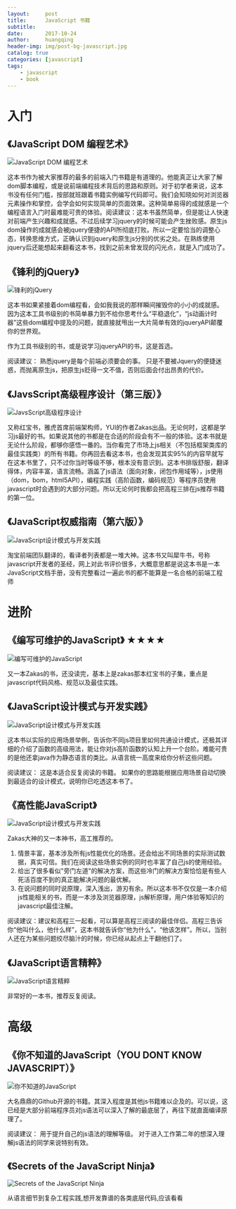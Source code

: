 ```yaml
---
layout:     post
title:      JavaScript 书籍
subtitle:   
date:       2017-10-24
author:     huangqing
header-img: img/post-bg-javascript.jpg
catalog: true
categories: [javascript]
tags:
    - javascript
    - book
---
```


# 入门

## 《JavaScript DOM 编程艺术》

![JavaScript DOM 编程艺术](/images/book/javascript-dom.jpg)

这本书作为被大家推荐的最多的前端入门书籍是有道理的。他能真正让大家了解dom脚本编程，或是说前端编程技术背后的思路和原则。对于初学者来说，这本书没有任何门槛，按部就班跟着书籍实例编写代码即可。我们会知晓如何对浏览器元素操作和掌控，会学会如何实现简单的页面效果。这种简单易得的成就感是一个编程语言入门时最难能可贵的体验。阅读建议：这本书虽然简单，但是能让人快速对前端产生兴趣和成就感。不过后续学习jquery的时候可能会产生挫败感。原生js dom操作的成就感会被jquery便捷的API所彻底打败。所以一定要恰当的调整心态，转换思维方式，正确认识到jquery和原生js分别的优劣之处。在熟练使用jquery后还能想起来翻看这本书，找到之前未曾发现的闪光点，就是入门成功了。

## 《锋利的jQuery》

![锋利的jQuery](/images/book/jquery.jpg)

这本书如果紧接着dom编程看，会如我我说的那样瞬间摧毁你的小小的成就感。
因为这本工具书级别的书简单暴力到不给你思考什么“平稳退化”，“js动画计时器”这些dom编程中提及的问题，就直接就甩出一大片简单有效的jqueryAPI颠覆你的世界观。

作为工具书级别的书，或是说学习jqueryAPI的书，这是首选。

阅读建议：
熟悉jquery是每个前端必须要会的事。
只是不要被Jquery的便捷迷惑，而抛离原生js，把原生js贬得一文不值，否则后面会付出昂贵的代价。

## 《JavsScript高级程序设计（第三版）》

![JavsScript高级程序设计](/images/book/professional-javascript-for-web-developers.jpg)

又称红宝书，雅虎首席前端架构师，YUI的作者Zakas出品。无论何时，这都是学习js最好的书。如果说其他的书都是在合适的阶段会有不一般的体验。这本书就是无论什么阶段，都够你感悟一番的。当你看完了市场上js相关（不包括框架类库的最佳实践类）的所有书籍。你再回去看这本书，也会发现其实95%的内容早就写在这本书里了，只不过你当时等级不够，根本没有意识到。这本书排版舒服，翻译得体，内容丰富，语言流畅。涵盖了js语法（面向对象，闭包作用域等），js使用（dom，bom，html5API），编程实践（高阶函数，编码规范）等程序员使用javascript时会遇到的大部分问题。所以无论何时我都会把高程三排在js推荐书籍的第一位。

## 《JavaScript权威指南（第六版）》

![JavaScript设计模式与开发实践](/images/book/javascript-the-definitive-guide.jpg)

淘宝前端团队翻译的，看译者列表都是一堆大神。这本书又叫犀牛书，号称javascript开发者的圣经，网上对此书评价很多，大概意思都是说这本书是一本JavaScript文档手册，没有完整看过一遍此书的都不能算是一名合格的前端工程师

# 进阶

## 《编写可维护的JavaScript》 ★★★★

![编写可维护的JavaScript](/images/book/maintainable-javascript.jpg)

又一本Zakas的书，还没读完，基本上是zakas那本红宝书的子集，重点是javascript代码风格、规范以及最佳实践。

## 《JavaScript设计模式与开发实践》

![JavaScript设计模式与开发实践](/images/book/javascript-alloyteam.png)

这本书以实际的应用场景举例，告诉你不同js项目里如何共通设计模式，还极其详细的介绍了函数的高级用法，能让你对js高阶函数的认知上升一个台阶。难能可贵的是他还拿java作为静态语言的类比。从语言统一高度来给你分析这些问题。

阅读建议：
这是本适合反复阅读的书籍。
如果你的思路能根据应用场景自动切换到最适合的设计模式，说明你已吃透这本书了。

## 《高性能JavaScript》

![JavaScript设计模式与开发实践](/images/book/high-performance-javascript.gif)

Zakas大神的又一本神书，高工推荐的。

1. 情景丰富，基本涉及所有js性能优化的场景。还会给出不同场景的实际测试数据，真实可信。我们在阅读这些场景实例的同时也丰富了自己js的使用经验。
2. 给出了很多看似"旁门左道"的解决方案，而这些冷门的解决方案恰恰是有些人死活百度不到的真正能解决问题的最优解。
3. 在说问题的同时说原理，深入浅出，游刃有余。所以这本书不仅仅是一本介绍js性能相关的书，而是一本涉及浏览器原理，js解析原理，用户体验等知识的javascript最佳注解。

阅读建议：建议和高程三一起看，可以算是高程三阅读的最佳伴侣。高程三告诉你“他叫什么，他什么样”，这本书就告诉你“他为什么”，“他该怎样”。所以，当别人还在为某些问题绞尽脑汁的时候，你已经从起点上干翻他们了。

## 《JavaScript语言精粹》

![JavaScript语言精粹](/images/book/the-good-parts.jpg)

非常好的一本书，推荐反复阅读。

# 高级


## 《你不知道的JavaScript（YOU DONT KNOW JAVASCRIPT）》

![你不知道的JavaScript](/images/book/you-dont-konw-javascript.jpg)

大名鼎鼎的Github开源的书籍。其深入程度是其他js书籍难以企及的。可以说，这已经是大部分前端程序员对js语法可以深入了解的最底层了，再往下就直面编译原理了。

阅读建议：
用于提升自己的js语法的理解等级。
对于进入工作第二年的想深入理解js语法的同学来说特别有效。

## 《Secrets of the JavaScript Ninja》

![Secrets of the JavaScript Ninja](/images/book/Secrets-of-the-JavaScript-Ninja.jpg)

从语言细节到复杂工程实践,想开发靠谱的各类底层代码,应该看看  
